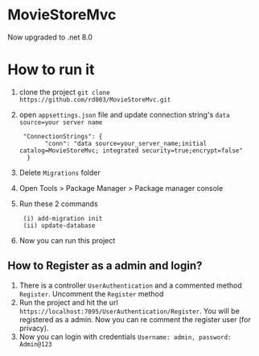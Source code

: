 # MovieStoreMvc

Now upgraded to .net 8.0

# How to run it
1. clone the project
   `git clone https://github.com/rd003/MovieStoreMvc.git`
2. open `appsettings.json` file and update connection string's `data source=your server name`
   
   ``` 
    "ConnectionStrings": {
          "conn": "data source=your_server_name;initial catalog=MovieStoreMvc; integrated security=true;encrypt=false"
     }
   ```

3. Delete `Migrations` folder
4. Open Tools > Package Manager > Package manager console
5. Run these 2 commands
    ```
     (i) add-migration init
     (ii) update-database
     ````
7. Now you can run this project

## How to Register as a admin and login?
1. There is a controller `UserAuthentication` and a commented method `Register`. Uncomment the `Register` method
2. Run the project and hit the url `https://localhost:7095/UserAuthentication/Register`. You will be registered as a admin. Now you can re comment the register user (for privacy).
3. Now you can login with credentials `Username: admin, password: Admin@123`
